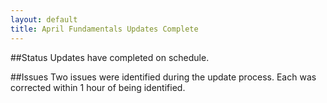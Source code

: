 ```yaml
---
layout: default
title: April Fundamentals Updates Complete
---
```


##Status
Updates have completed on schedule.

##Issues
Two issues were identified during the update process. Each was corrected within 1 hour of being identified.